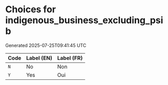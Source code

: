 # Choices for indigenous_business_excluding_psib

Generated 2025-07-25T09:41:45 UTC

| Code | Label (EN) | Label (FR) |
|------|------------|------------|
| `N` | No | Non |
| `Y` | Yes | Oui |
